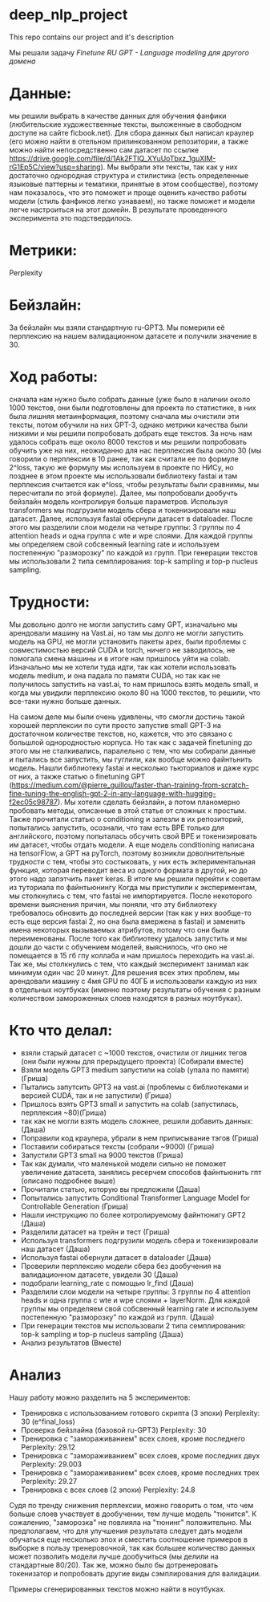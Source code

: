 # deep_nlp_project
This repo contains our project and it's description

Мы решали задачу  *Finetune RU GPT - Language modeling для другого домена*

# Данные: 
мы решили выбрать в качестве данных для обучения фанфики (любительские художественные тексты, выложенные в свободном доступе на сайте ficbook.net). Для сбора данных был написал краулер (его можно найти в отельном прилинкованном репозитории, а также можно найти непосредственно сам датасет по ссылке https://drive.google.com/file/d/1Ak2FTIQ_XYuUoTbxz_1guXlM-rG1Ep5C/view?usp=sharing). Мы выбрали эти тексты, так как у них достаточно однородная структура и стилистика (есть определенные языковые паттерны и тематики, принятые в этом сообществе), поэтому нам показалось, что это поможет и проще оценить качество работы модели (стиль фанфиков легко узнаваем), но также поможет и модели легче настроиться на этот домейн. В результате проведенного эксперимента это подствердилось. 

# Метрики: 
Perplexity

# Бейзлайн: 
За бейзлайн мы взяли стандартную ru-GPT3. Мы померили её перплексию на нашем валидационном датасете и получили значение в 30.


# Ход работы: 
сначала нам нужно было собрать данные (уже было в наличии около 1000 текстов, они были подготовлены для проекта по статистике, в них была лишняя метаинформация, поэтому сначала мы очистили эти тексты, потом обучили на них GPT-3, однако метрики качества были низкими и мы решили попробовать добрать еще текстов. За ночь нам удалось собрать еще около 8000 текстов и мы решили попробовать обучить уже на них, неожиданно для нас перплексия была около 30 (мы говорили о перплексии в 10 ранее, так как считали ее по формуле 2^loss, такую же формулу мы используем в проекте по НИСу, но позднее в этом проекте мы использовали библиотеку fastai и там перплексия считается как e^loss, чтобы результаты были сравнимы, мы пересчитали по этой формуле). Далее, мы попробовали дообучть бейзлайн модель контролируя больше параметров. Используя transformers мы подгрузили модель сбера и токенизировали наш датасет. Далее, используя fastai обернули датасет в dataloader. После этого мы разделили слои модели на четыре группы: 3 группы по 4 attention heads и одна группа с wte и wpe слоями. Для каждой группы мы определяем свой собсвенный learning rate и используем постепенную "разморозку" по каждой из групп. При генерации текстов мы использовали 2 типа семплирования: top-k sampling и top-p nucleus sampling. 

# Трудности: 
Мы довольно долго не могли запустить саму GPT, изначально мы арендовали машину на Vast.ai, но там мы долго не могли запустить модель на GPU, не могли установить пакеты apex, были проблемы с совместимостью версий CUDA и torch, ничего не заводилось, не помогала смена машины и в итоге нам пришлось уйти на colab. Изначально мы не хотели туда идти, так как хотели использовать модель medium, и она падала по памяти CUDA, но так как не получилось запустить на vast.ai, то нам пришлось взять модель small, и когда мы увидили перплексию около 80 на 1000 текстов, то решили, что все-таки нужно больше данных. 

На самом деле мы были очень удивлены, что смогли достичь такой хорошей перплексии по сути просто запустив small GPT-3 на достаточном количестве текстов, но, кажется, что это связано с большлой однородностью корпуса. Но так как с задачей finetuning до этого мы не сталкивались, паралельно с тем, что мы собирали данные и пытались все запустить, мы гуглили, как вообще можно файнтьнить модель. Нашли библиотеку fastai и несколько тьюториалов и даже курс от них, а также статью о finetuning GPT (https://medium.com/@pierre_guillou/faster-than-training-from-scratch-fine-tuning-the-english-gpt-2-in-any-language-with-hugging-f2ec05c98787). Мы хотели сделать бейзлайн, а потом планомерно пробовать методы, описанные в этой статье от сложных к простым.
Также прочитали статью о conditioning и залезли в их репозиторий, попытались запустить, осознали, что там есть BPE только для английского, поэтому попыталась обсучить свой BPE и токенизировать им датасет, чтобы отдать модели. А еще модель conditioning написана на tensorFlow, а GPT на pyTorch, поэтому возникли доволнительные трудности с тем, чтобы это состыковать, у них есть экпериментальная функция, которая переводит веса из одного формата в другой, но до этого надо запэтчить пакет keras. В итоге мы решили перейти к советам из туториала по файнтьюнингу
Когда мы приступили к экспериментам, мы столкнулись с тем, что fastai не импортируется. После некоторого времени выяснения причин, мы поняли, что эту библиотеку требовалось обновить до последней версии (так как у них вообще-то есть еще версия fastai 2, но она была вмержена в fastai) и заменить имена некоторых вызываемых атрибутов, потому что они были переименованы. После того как библиотеку удалось запустить и мы дошли до части с обучением моделей, выяснилось, что оно не помещается в 15 гб гпу коллаба и нам пришлось переходить на vast.ai. Так же, мы столкнулись с тем, что каждый эксперимент занимал как минимум один час 20 минут. Для решения  всех этих проблем, мы арендовали машину с 4мя GPU по 40ГБ и использовали каждую из них в отдельных ноутбуках (именно поэтому результаты обучения с разным количеством замороженных слоев находятся в разных ноутбуках). 

# Кто что делал: 
- взяли старый датасет с ~1000 текстов, очистили от лишних тегов (они были нужны для прерыдущего проекта) (Собирали вместе)
- Взяли модель GPT3 medium запустили на colab (упала по памяти) (Гриша)
- Пытались запутсить GPT3 на vast.ai (проблемы с библиотеками и версией CUDA, так и не запустили) (Гриша)
- Пришлось взять GPT3 small и запустить на colab (запустилась, перплексия ~80)(Гриша)
- так как не могли взять модель сложнее, решили добавить данных: (Даша)
- Поправили код краулера, убрали в нем приписывание тэгов (Гриша)
- Поставили собираться тексты (собрали ~9000) (Гриша)
- Запустили GPT3 small на 9000 текстов (Гриша)
- Так как думали, что маленькой модели сильно не поможет увеличение датасета, занялись ресерчем способов файнтьюнить гпт (описано подробнее выше)
- Прочитали статью, которую вы предложили (Даша)
- Попытались запустить Conditional Transformer Language Model for Controllable Generation (Гриша)
- Нашли инструкцию по более котролируемому файнтюнигу GPT2 (Даша)
- Разделили датасет на трейн и тест (Гриша)
- Используя transformers подгрузили модель сбера и токенизировали наш датасет (Даша)
- Используя fastai обернули датасет в dataloader (Даша)
- Проверили перплексию модели сбера без дообучения на валидационном датасете, увидели 30 (Даша)
- подобрали learning_rate с помощью lr_find (Даша)
- Разделили слои модели на четыре группы: 3 группы по 4 attention heads и одна группа с wte и wpe слоями + layerNorm. Для каждой группы мы определяем свой собсвенный learning rate и используем постепенную "разморозку" по каждой из групп. (Даша)
- При генерации текстов мы использовали 2 типа семплирования: top-k sampling и top-p nucleus sampling (Даша)
- Анализ результатов (Вместе)

# Анализ

Нашу работу можно разделить на 5 экспериментов:
- Тренировка с использованием готового скрипта (3 эпохи) Perplexity: 30 (e^final_loss)
- Проверка бейзлайна (базовой ru-GPT3) Perplexity: 30
- Тренировка с "замораживанием" всех слоев, кроме последнего Perplexity: 29.12
- Тренировка с "замораживанием" всех слоев, кроме последних двух Perplexity: 29.003
- Тренировка с "замораживанием" всех слоев, кроме последних трех Perplexity: 29.27
- Тренировка с всех слоев (2 эпохи) Perplexity: 24.8

Судя по тренду снижения перплексии, можно говорить о том, что чем больше слоев участвует в дообучении, тем лучше модель "тюнится". К сожалению, "заморозка" не повлияла на "тюнинг" положительно. Мы предполагаем, что для улучшения результата следует дать модели обучаться еще несколько эпох и сместить соотношение примеров в выборке в пользу тренеровочной, так как большее количество данных может позволить модели лучше дообучиться (мы делили на стандартные 80/20). Так же, можно было бы дотренеровать токенизатор и попробовать другие виды сэмплирования для валидации.

Примеры сгенерированных текстов можно найти в ноутбуках.
